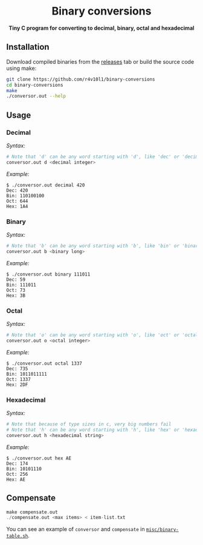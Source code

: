 <div align="center">
    <h1>Binary conversions</h1>
    <b>Tiny C program for converting to decimal, binary, octal and hexadecimal</b>
</div>

## Installation
Download compiled binaries from the [releases](https://github.com/r4v10l1/binary-conversions/releases/latest) tab or build the source code using make:
```bash
git clone https://github.com/r4v10l1/binary-conversions
cd binary-conversions
make
./conversor.out --help
```

## Usage

### Decimal
*Syntax:*
```bash
# Note that 'd' can be any word starting with 'd', like 'dec' or 'decimal'
conversor.out d <decimal integer>
```

*Example:*
```console
$ ./conversor.out decimal 420
Dec: 420
Bin: 110100100
Oct: 644
Hex: 1A4
```

### Binary
*Syntax:*
```bash
# Note that 'b' can be any word starting with 'b', like 'bin' or 'binary'
conversor.out b <binary long>
```

*Example:*
```console
$ ./conversor.out binary 111011
Dec: 59
Bin: 111011
Oct: 73
Hex: 3B
```

### Octal
*Syntax:*
```bash
# Note that 'o' can be any word starting with 'o', like 'oct' or 'octal'
conversor.out o <octal integer>
```

*Example:*
```console
$ ./conversor.out octal 1337
Dec: 735
Bin: 1011011111
Oct: 1337
Hex: 2DF
```

### Hexadecimal
*Syntax:*
```bash
# Note that because of type sizes in c, very big numbers fail
# Note that 'h' can be any word starting with 'h', like 'hex' or 'hexadecimal'
conversor.out h <hexadecimal string>
```

*Example:*
```console
$ ./conversor.out hex AE
Dec: 174
Bin: 10101110
Oct: 256
Hex: AE
```

## Compensate
```c
make compensate.out
./compensate.out <max items> < item-list.txt
```

You can see an example of `conversor` and `compensate` in [`misc/binary-table.sh`](misc/binary-table.sh).
